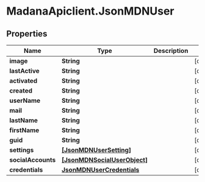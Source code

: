 # MadanaApiclient.JsonMDNUser

## Properties

Name | Type | Description | Notes
------------ | ------------- | ------------- | -------------
**image** | **String** |  | [optional] 
**lastActive** | **String** |  | [optional] 
**activated** | **String** |  | [optional] 
**created** | **String** |  | [optional] 
**userName** | **String** |  | [optional] 
**mail** | **String** |  | [optional] 
**lastName** | **String** |  | [optional] 
**firstName** | **String** |  | [optional] 
**guid** | **String** |  | [optional] 
**settings** | [**[JsonMDNUserSetting]**](JsonMDNUserSetting.md) |  | [optional] 
**socialAccounts** | [**[JsonMDNSocialUserObject]**](JsonMDNSocialUserObject.md) |  | [optional] 
**credentials** | [**JsonMDNUserCredentials**](JsonMDNUserCredentials.md) |  | [optional] 


